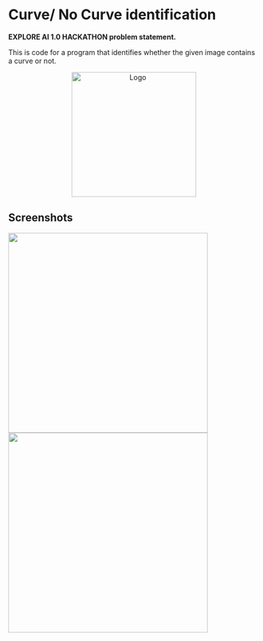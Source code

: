 
# Curve/ No Curve identification

<b>EXPLORE AI 1.0 HACKATHON problem statement.</b>

This is code for a program that identifies whether the given image contains a curve or not.

<p align="center">
<a href="https://www.linkedin.com/posts/harshdeep-singh-b09160190_chitkara-opensourcechandigarh-chitkarau-activity-6977618111214567425-EPr-?utm_source=share&utm_medium=member_desktop" ><img src="https://i.ibb.co/6ngmn3B/Logo.png" alt="Logo" height="250px"> </a> </p>


## Screenshots

<img src="https://i.ibb.co/rGq58Pt/Capture.png" height="400px">
<img src="https://i.ibb.co/9rvYWqh/Capture.png" height="400px">

